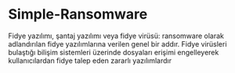 # Simple-Ransomware
Fidye yazılımı, şantaj yazılımı veya fidye virüsü: ransomware olarak adlandırılan fidye yazılımlarına verilen genel bir addır. Fidye virüsleri bulaştığı bilişim sistemleri üzerinde dosyaları erişimi engelleyerek kullanıcılardan fidye talep eden zararlı yazılımlardır
